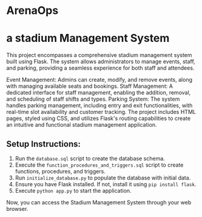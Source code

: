 # ArenaOps

# a stadium Management System

This project encompasses a comprehensive stadium management system built using Flask. The system allows administrators to manage events, staff, and parking, providing a seamless experience for both staff and attendees.

Event Management: Admins can create, modify, and remove events, along with managing available seats and bookings.
Staff Management: A dedicated interface for staff management, enabling the addition, removal, and scheduling of staff shifts and types.
Parking System: The system handles parking management, including entry and exit functionalities, with real-time slot availability and customer tracking.
The project includes HTML pages, styled using CSS, and utilizes Flask's routing capabilities to create an intuitive and functional stadium management application.

## Setup Instructions:

1. Run the `database.sql` script to create the database schema.
2. Execute the `function_procedures_and_triggers.sql` script to create functions, procedures, and triggers.
3. Run `initialize_database.py` to populate the database with initial data.
4. Ensure you have Flask installed. If not, install it using `pip install flask`.
5. Execute `python app.py` to start the application.

Now, you can access the Stadium Management System through your web browser.




